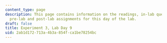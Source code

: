 ```yaml
---
content_type: page
description: This page contains information on the readings, in-lab questions, and
  pre-lab and post-lab assignments for this day of the lab.
draft: false
title: Experiment 3, Lab Day 9
uid: 2ab1d172-713a-4b3a-854f-ca1be78254bc
---
```

